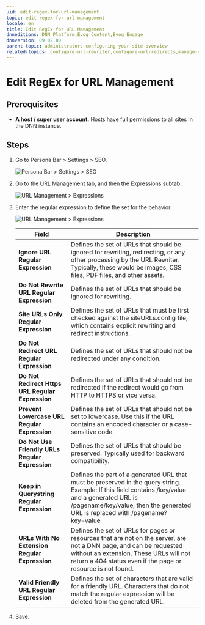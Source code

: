 ```yaml
---
uid: edit-regex-for-url-management
topic: edit-regex-for-url-management
locale: en
title: Edit RegEx for URL Management
dnneditions: DNN Platform,Evoq Content,Evoq Engage
dnnversion: 09.02.00
parent-topic: administrators-configuring-your-site-overview
related-topics: configure-url-rewriter,configure-url-redirects,manage-url-providers,test-url-generation
---
```


# Edit RegEx for URL Management

## Prerequisites

*   **A host / super user account.** Hosts have full permissions to all sites in the DNN instance.

## Steps

1.  Go to Persona Bar \> Settings \> SEO.
    
    ![Persona Bar > Settings > SEO](/images/scr-pbar-host-Settings-E91.png)
    
2.  Go to the URL Management tab, and then the Expressions subtab.
    
    ![URL Management > Expressions](/images/scr-pbtabs-host-Settings-SEO-URLManagement-Expressions-E91.png)
    
3.  Enter the regular expression to define the set for the behavior.
    
      
    
    ![URL Management > Expressions](/images/scr-SEO-URLManagement-Expressions-E91.png)
    
      
    
    |Field|Description|
    |---|---|
    |<strong>Ignore URL Regular Expression</strong>|Defines the set of URLs that should be ignored for rewriting, redirecting, or any other processing by the URL Rewriter. Typically, these would be images, CSS files, PDF files, and other assets.|
    |<strong>Do Not Rewrite URL Regular Expression</strong>|Defines the set of URLs that should be ignored for rewriting.|
    |<strong>Site URLs Only Regular Expression</strong>|Defines the set of URLs that must be first checked against the siteURLs.config file, which contains explicit rewriting and redirect instructions.|
    |<strong>Do Not Redirect URL Regular Expression</strong>|Defines the set of URLs that should not be redirected under any condition.|
    |<strong>Do Not Redirect Https URL Regular Expression</strong>|Defines the set of URLs that should not be redirected if the redirect would go from HTTP to HTTPS or vice versa.|
    |<strong>Prevent Lowercase URL Regular Expression</strong>|Defines the set of URLs that should not be set to lowercase. Use this if the URL contains an encoded character or a case-sensitive code.|
    |<strong>Do Not Use Friendly URLs Regular Expression</strong>|Defines the set of URLs that should be preserved. Typically used for backward compatibility.|
    |<strong>Keep in Querystring Regular Expression</strong>|Defines the part of a generated URL that must be preserved in the query string. Example: If this field contains /key/value and a generated URL is /pagename/key/value, then the generated URL is replaced with /pagename?key=value|
    |<strong>URLs With No Extension Regular Expression</strong>|Defines the set of URLs for pages or resources that are not on the server, are not a DNN page, and can be requested without an extension. These URLs will not return a 404 status even if the page or resource is not found.|
    |<strong>Valid Friendly URL Regular Expression</strong>|Defines the set of characters that are valid for a friendly URL. Characters that do not match the regular expression will be deleted from the generated URL.|
    
4.  Save.